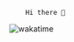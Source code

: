 		Hi there 👋

  
![wakatime](https://wakatime.com/badge/user/48383031-e272-4c7f-b4eb-de675c89518c.svg)
																			
												
								
